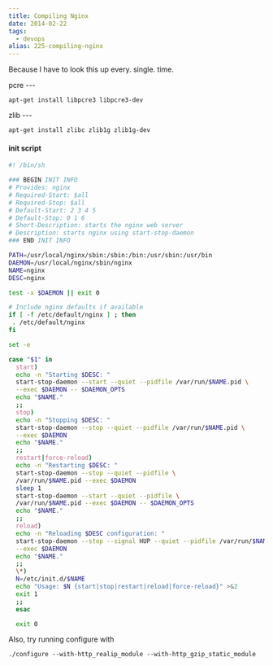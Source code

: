 ```yaml
---
title: Compiling Nginx
date: 2014-02-22
tags: 
  - devops
alias: 225-compiling-nginx
---
```


Because I have to look this up every. single. time.

pcre ---

`apt-get install libpcre3 libpcre3-dev`

zlib ---

`apt-get install zlibc zlib1g zlib1g-dev`

#### init script

~~~sh
#! /bin/sh

### BEGIN INIT INFO
# Provides: nginx
# Required-Start: $all
# Required-Stop: $all
# Default-Start: 2 3 4 5
# Default-Stop: 0 1 6
# Short-Description: starts the nginx web server
# Description: starts nginx using start-stop-daemon
### END INIT INFO

PATH=/usr/local/nginx/sbin:/sbin:/bin:/usr/sbin:/usr/bin
DAEMON=/usr/local/nginx/sbin/nginx
NAME=nginx
DESC=nginx

test -x $DAEMON || exit 0

# Include nginx defaults if available
if [ -f /etc/default/nginx ] ; then
 . /etc/default/nginx
fi

set -e

case "$1" in
  start)
  echo -n "Starting $DESC: "
  start-stop-daemon --start --quiet --pidfile /var/run/$NAME.pid \
  --exec $DAEMON -- $DAEMON_OPTS
  echo "$NAME."
  ;;
  stop)
  echo -n "Stopping $DESC: "
  start-stop-daemon --stop --quiet --pidfile /var/run/$NAME.pid \
  --exec $DAEMON
  echo "$NAME."
  ;;
  restart|force-reload)
  echo -n "Restarting $DESC: "
  start-stop-daemon --stop --quiet --pidfile \
  /var/run/$NAME.pid --exec $DAEMON
  sleep 1
  start-stop-daemon --start --quiet --pidfile \
  /var/run/$NAME.pid --exec $DAEMON -- $DAEMON_OPTS
  echo "$NAME."
  ;;
  reload)
  echo -n "Reloading $DESC configuration: "
  start-stop-daemon --stop --signal HUP --quiet --pidfile /var/run/$NAME.pid \
  --exec $DAEMON
  echo "$NAME."
  ;;
  \*)
  N=/etc/init.d/$NAME
  echo "Usage: $N {start|stop|restart|reload|force-reload}" >&2
  exit 1
  ;;
  esac

  exit 0
~~~

Also, try running configure with 

`./configure --with-http_realip_module --with-http_gzip_static_module`